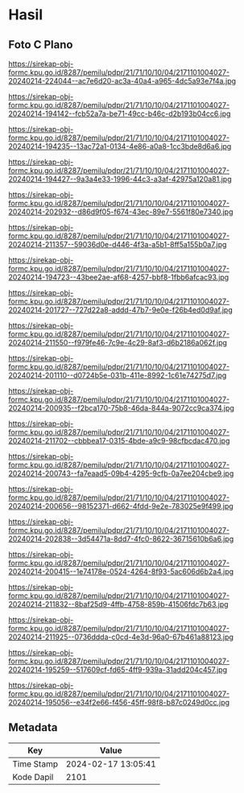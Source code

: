 # Hasil

## Foto C Plano

https://sirekap-obj-formc.kpu.go.id/8287/pemilu/pdpr/21/71/10/10/04/2171101004027-20240214-224044--ac7e6d20-ac3a-40a4-a965-4dc5a93e7f4a.jpg

https://sirekap-obj-formc.kpu.go.id/8287/pemilu/pdpr/21/71/10/10/04/2171101004027-20240214-194142--fcb52a7a-be71-49cc-b46c-d2b193b04cc6.jpg

https://sirekap-obj-formc.kpu.go.id/8287/pemilu/pdpr/21/71/10/10/04/2171101004027-20240214-194235--13ac72a1-0134-4e86-a0a8-1cc3bde8d6a6.jpg

https://sirekap-obj-formc.kpu.go.id/8287/pemilu/pdpr/21/71/10/10/04/2171101004027-20240214-194427--9a3a4e33-1996-44c3-a3af-42975a120a81.jpg

https://sirekap-obj-formc.kpu.go.id/8287/pemilu/pdpr/21/71/10/10/04/2171101004027-20240214-202932--d86d9f05-f674-43ec-89e7-5561f80e7340.jpg

https://sirekap-obj-formc.kpu.go.id/8287/pemilu/pdpr/21/71/10/10/04/2171101004027-20240214-211357--59036d0e-d446-4f3a-a5b1-8ff5a155b0a7.jpg

https://sirekap-obj-formc.kpu.go.id/8287/pemilu/pdpr/21/71/10/10/04/2171101004027-20240214-194723--43bee2ae-af68-4257-bbf8-1fbb6afcac93.jpg

https://sirekap-obj-formc.kpu.go.id/8287/pemilu/pdpr/21/71/10/10/04/2171101004027-20240214-201727--727d22a8-addd-47b7-9e0e-f26b4ed0d9af.jpg

https://sirekap-obj-formc.kpu.go.id/8287/pemilu/pdpr/21/71/10/10/04/2171101004027-20240214-211550--f979fe46-7c9e-4c29-8af3-d6b2186a062f.jpg

https://sirekap-obj-formc.kpu.go.id/8287/pemilu/pdpr/21/71/10/10/04/2171101004027-20240214-201110--d0724b5e-031b-411e-8992-1c61e74275d7.jpg

https://sirekap-obj-formc.kpu.go.id/8287/pemilu/pdpr/21/71/10/10/04/2171101004027-20240214-200935--f2bca170-75b8-46da-844a-9072cc9ca374.jpg

https://sirekap-obj-formc.kpu.go.id/8287/pemilu/pdpr/21/71/10/10/04/2171101004027-20240214-211702--cbbbea17-0315-4bde-a9c9-98cfbcdac470.jpg

https://sirekap-obj-formc.kpu.go.id/8287/pemilu/pdpr/21/71/10/10/04/2171101004027-20240214-200743--fa7eaad5-09b4-4295-9cfb-0a7ee204cbe9.jpg

https://sirekap-obj-formc.kpu.go.id/8287/pemilu/pdpr/21/71/10/10/04/2171101004027-20240214-200656--98152371-d662-4fdd-9e2e-783025e9f499.jpg

https://sirekap-obj-formc.kpu.go.id/8287/pemilu/pdpr/21/71/10/10/04/2171101004027-20240214-202838--3d54471a-8dd7-4fc0-8622-36715610b6a6.jpg

https://sirekap-obj-formc.kpu.go.id/8287/pemilu/pdpr/21/71/10/10/04/2171101004027-20240214-200415--1e74178e-0524-4264-8f93-5ac606d6b2a4.jpg

https://sirekap-obj-formc.kpu.go.id/8287/pemilu/pdpr/21/71/10/10/04/2171101004027-20240214-211832--8baf25d9-4ffb-4758-859b-41506fdc7b63.jpg

https://sirekap-obj-formc.kpu.go.id/8287/pemilu/pdpr/21/71/10/10/04/2171101004027-20240214-211925--0736ddda-c0cd-4e3d-96a0-67b461a88123.jpg

https://sirekap-obj-formc.kpu.go.id/8287/pemilu/pdpr/21/71/10/10/04/2171101004027-20240214-195259--517609cf-fd65-4ff9-939a-31add204c457.jpg

https://sirekap-obj-formc.kpu.go.id/8287/pemilu/pdpr/21/71/10/10/04/2171101004027-20240214-195056--e34f2e66-f456-45ff-98f8-b87c0249d0cc.jpg


## Metadata

| Key        | Value               |
| ---------- | ------------------- |
| Time Stamp | 2024-02-17 13:05:41 |
| Kode Dapil | 2101                |



